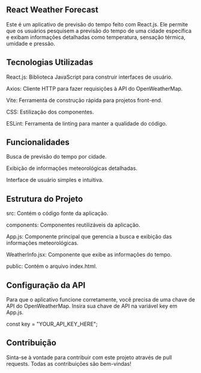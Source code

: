 ## React Weather Forecast

Este é um aplicativo de previsão do tempo feito com React.js. 
Ele permite que os usuários pesquisem a previsão do tempo de uma cidade específica e exibam informações detalhadas como temperatura, sensação térmica, umidade e pressão.

## Tecnologias Utilizadas

React.js: Biblioteca JavaScript para construir interfaces de usuário.

Axios: Cliente HTTP para fazer requisições à API do OpenWeatherMap.

Vite: Ferramenta de construção rápida para projetos front-end.

CSS: Estilização dos componentes.

ESLint: Ferramenta de linting para manter a qualidade do código.

## Funcionalidades

Busca de previsão do tempo por cidade.

Exibição de informações meteorológicas detalhadas.

Interface de usuário simples e intuitiva.

## Estrutura do Projeto

src: Contém o código fonte da aplicação.

components: Componentes reutilizáveis da aplicação.

App.js: Componente principal que gerencia a busca e exibição das informações meteorológicas.

WeatherInfo.jsx: Componente que exibe as informações do tempo.

public: Contém o arquivo index.html.

## Configuração da API

Para que o aplicativo funcione corretamente, você precisa de uma chave de API do OpenWeatherMap. Insira sua chave de API na variável key em App.js.

const key = "YOUR_API_KEY_HERE";

## Contribuição

Sinta-se à vontade para contribuir com este projeto através de pull requests. Todas as contribuições são bem-vindas!
